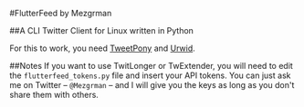 #FlutterFeed by Mezgrman

##A CLI Twitter Client for Linux written in Python

For this to work, you need [TweetPony](https://github.com/Mezgrman/TweetPony) and [Urwid](http://excess.org/urwid/).

##Notes
If you want to use TwitLonger or TwExtender, you will need to edit the `flutterfeed_tokens.py` file and insert your API tokens.
You can just ask me on Twitter – `@Mezgrman` – and I will give you the keys as long as you don't share them with others.